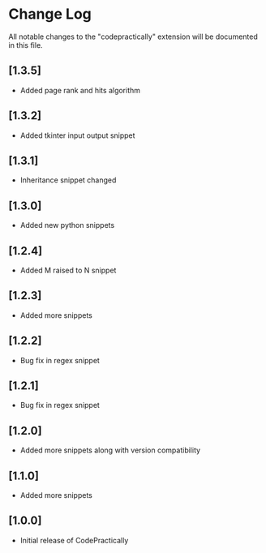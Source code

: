 # Change Log

All notable changes to the "codepractically" extension will be documented in this file.

## [1.3.5]

- Added page rank and hits algorithm

## [1.3.2]

- Added tkinter input output snippet

## [1.3.1]

- Inheritance snippet changed

## [1.3.0]

- Added new python snippets

## [1.2.4]

- Added M raised to N snippet

## [1.2.3]

- Added more snippets

## [1.2.2]

- Bug fix in regex snippet

## [1.2.1]

- Bug fix in regex snippet

## [1.2.0]

- Added more snippets along with version compatibility

## [1.1.0]

- Added more snippets

## [1.0.0]

- Initial release of CodePractically
